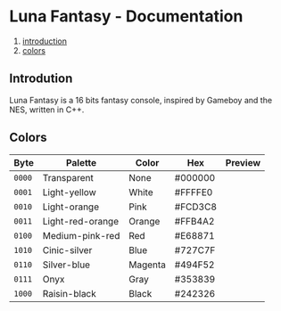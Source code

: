 # Luna Fantasy - Documentation

1. [introduction](#introduction)
1. [colors](#colors)

## Introdution

Luna Fantasy is a 16 bits fantasy console, inspired by Gameboy and the NES, written in C++.

## Colors

| Byte   | Palette          | Color   | Hex     | Preview |
|--------|------------------|---------|---------|---------|
| `0000` | Transparent      | None    | #000000 |         |
| `0001` | Light-yellow     | White   | #FFFFE0 |         |
| `0010` | Light-orange     | Pink    | #FCD3C8 |         |
| `0011` | Light-red-orange | Orange  | #FFB4A2 |         |
| `0100` | Medium-pink-red  | Red     | #E68871 |         |
| `1010` | Cinic-silver     | Blue    | #727C7F |         |
| `0110` | Silver-blue      | Magenta | #494F52 |         |
| `0111` | Onyx             | Gray    | #353839 |         |
| `1000` | Raisin-black     | Black   | #242326 |         |

